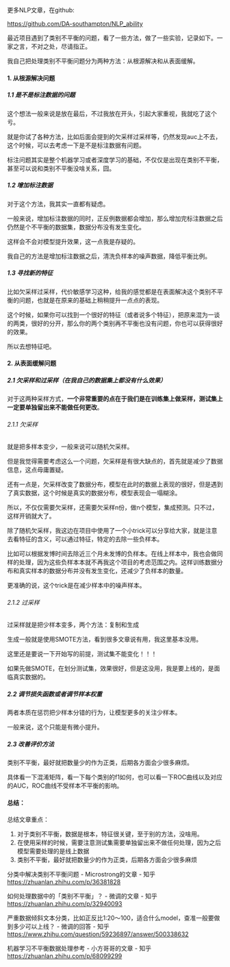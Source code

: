 更多NLP文章，在github:

https://github.com/DA-southampton/NLP_ability

最近项目遇到了类别不平衡的问题，看了一些方法，做了一些实验，记录如下。一家之言，不对之处，尽请指正。

我自己把处理类别不平衡问题分为两种方法：从根源解决和从表面缓解。

#### 1. 从根源解决问题

##### 1.1 是不是标注数据的问题

这个想法一般来说是放在最后，不过我放在开头，引起大家重视，我就吃了这个亏。

就是你试了各种方法，比如后面会提到的欠采样过采样等，仍然发现auc上不去，这个时候，可以去考虑一下是不是标注数据有问题。

标注问题其实是整个机器学习或者深度学习的基础，不仅仅是出现在类别不平衡，甚至可以说和类别不平衡没啥关系，囧。

##### 1.2 增加标注数据

对于这个方法，我其实一直都有疑虑。

一般来说，增加标注数据的同时，正反例数据都会增加，那么增加完标注数据之后仍然是个不平衡的数据集，数据分布没有发生变化。

这样会不会对模型提升效果，这一点我是存疑的。

我自己的方法是增加标注数据之后，清洗负样本的噪声数据，降低平衡比例。

##### 1.3 寻找新的特征

比如欠采样过采样，代价敏感学习这种，给我的感觉都是在表面解决这个类别不平衡的问题，也就是在原来的基础上稍稍提升一点点的表现。

这个时候，如果你可以找到一个很好的特征（或者说多个特征），把原来混为一谈的两类，很好的分开，那么你的两个类别再不平衡也没有问题，你也可以获得很好的效果。

所以去想特征吧。

#### 2. 从表面缓解问题

##### 2.1 欠采样和过采样（在我自己的数据集上都没有什么效果）

对于这两种采样方式，**一个非常重要的点在于我们是在训练集上做采样，测试集上一定要单独留出来不能做任何更改**。

###### 2.1.1 欠采样

就是把多样本变少，一般来说可以随机欠采样。

但是我觉得需要考虑这么一个问题，欠采样是有很大缺点的，首先就是减少了数据信息，这点毋庸置疑。

还有一点是，欠采样改变了数据分布，模型在此时的数据上表现的很好，但是遇到了真实数据，这个时候是真实的数据分布，模型表现会一塌糊涂。

所以，不仅仅需要欠采样，还需要欠采样n份，做n个模型，集成预测。只不过，这样开销就大了。

除了随机欠采样，我这边在项目中使用了一个小trick可以分享给大家，就是注意去看特征的含义，可以通过特征，特定的去除一些负样本。

比如可以根据发博时间去除近三个月未发博的负样本。在线上样本中，我也会做同样的处理，因为这些负样本本就不再我这个项目的考虑范围之内。这样训练数据分布和真实样本的数据分布并没有发生变化，还减少了负样本的数量。

更准确的说，这个trick是在减少样本中的噪声样本。

###### 2.1.2 过采样

过采样就是把少样本变多，两个方法：复制和生成

生成一般就是使用SMOTE方法，看到很多文章说有用，我这里基本没用。

这里还是要说一下开始写的前提，测试集不能变化！！！

如果先做SMOTE，在划分测试集，效果很好，但是这没用，我是要上线的，是面临真实数据的。

##### 2.2 调节损失函数或者调节样本权重

两者本质在惩罚把少样本分错的行为，让模型更多的关注少样本。

一般来说，这个只能是有微小提升。

##### 2.3 改善评价方法

类别不平衡，最好就把数量少的作为正类，后期各方面会少很多麻烦。

具体看一下混淆矩阵，看一下每个类别的f1如何，也可以看一下ROC曲线以及对应的AUC，ROC曲线不受样本不平衡的影响。

#### 总结：

总结文章重点：

1. 对于类别不平衡，数据是根本，特征很关键，至于别的方法，没啥用。
2. 在使用采样的时候，需要注意测试集需要单独留出来不做任何处理，因为之后模型需要处理的是线上数据
3. 类别不平衡，最好就把数量少的作为正类，后期各方面会少很多麻烦

分类中解决类别不平衡问题 - Microstrong的文章 - 知乎
https://zhuanlan.zhihu.com/p/36381828

如何处理数据中的「类别不平衡」？ - 微调的文章 - 知乎
https://zhuanlan.zhihu.com/p/32940093

严重数据倾斜文本分类，比如正反比1:20～100，适合什么model，查准一般要做到多少可以上线？ - 微调的回答 - 知乎
https://www.zhihu.com/question/59236897/answer/500338632

机器学习不平衡数据处理参考 - 小方哥哥的文章 - 知乎
https://zhuanlan.zhihu.com/p/68099299